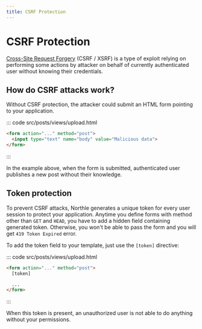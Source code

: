 ```yaml
---
title: CSRF Protection
---
```


# CSRF Protection

[Cross-Site Request Forgery](https://en.wikipedia.org/wiki/Cross-site_request_forgery) (CSRF / XSRF) is a type of exploit relying on performing some actions by attacker on behalf of currently authenticated user without knowing their credentials.

## How do CSRF attacks work?

Without CSRF protection, the attacker could submit an HTML form pointing to your application.

::: code src/posts/views/upload.html
```html
<form action="..." method="post">
  <input type="text" name="body" value="Malicious data">
</form>
```
:::

In the example above, when the form is submitted, authenticated user publishes a new post without their knowledge.

## Token protection

To prevent CSRF attacks, Northle generates a unique token for every user session to protect your application. Anytime you define forms with method other than `GET` and `HEAD`, you have to add a hidden field containing generated token. Otherwise, you won't be able to pass the form and you will get `419 Token Expired` error.

To add the token field to your template, just use the `[token]` directive:

::: code src/posts/views/upload.html
```html
<form action="..." method="post">
  [token]

  ...
</form>
```
:::

When this token is present, an unauthorized user is not able to do anything without your permissions.
